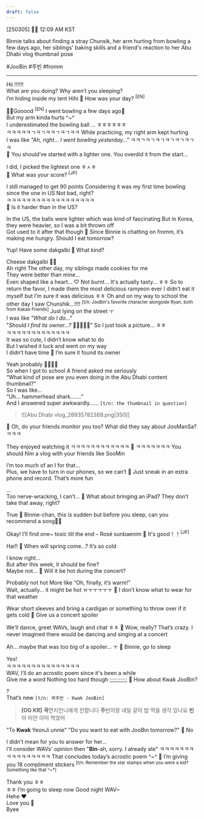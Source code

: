 ```yaml
---
draft: false
---
```

[250305] 🐣💭 12:09 AM KST

Binnie talks about finding a stray Chunsik, her arm hurting from bowling a few days ago, her siblings' baking skills and a friend's reaction to her Abu Dhabi vlog thumbnail pose

#JooBin #주빈 #fromm
___

Hii
!!!!!!  
What are you doing?
Why aren’t you sleeping?  
I’m hiding inside my tent 
Hihi
🫧 How was your day? <sup>[EN]</sup>

✌🏻Gooood <sup>[EN]</sup>
I went bowling a few days ago🎳  
But my arm kinda hurts ^~^  
I underestimated the bowling ball
… ㅎㅎㅎㅎㅎㅎ  
ㅋㅋㅋㅋㅋㄱㅋㄱㅋㅋㄱㅋㄱㅋㅋ
While practicing, my right arm kept hurting  
I was like _"Ah, right… I went bowling yesterday…"_
ㅋㅋㄱㅋㄱㅋㄱㅋㄱㅋㄱㅋㄱㅋ  
🫧 You should’ve started with a lighter one. You overdid it from the start...

I did, I picked the lightest one 
ㅎㅅㅎ  
🫧 What was your score? <sup>[JP]</sup>

I still managed to get 90 points
Considering it was my first time bowling since the one in US
Not bad, right?  
ㅋㅋㅋㅋㅋㅋㅋㅋㅋㅋㅋㅋㅋㅋㅋㅋㅋㅋ  
🫧 Is it harder than in the US?

In the US, the balls were lighter which was kind of fascinating
But in Korea, they were heavier, so I was a bit thrown off  
Got used to it after that though
🫧 Since Binnie is chatting on fromm, it’s making me hungry. Should I eat tomorrow?

Yup! Have some dakgalbi
🫧 What kind?

Cheese dakgalbi 🧀🍗  
Ah right
The other day, my siblings made cookies for me  
They were better than mine...  
Even shaped like a heart… ♡ 
Not burnt… 
It's actually tasty… ㅎㅎ
So to return the favor, I made them the most delicious ramyeon ever
I didn’t eat it myself but I’m sure it was delicious ㅎㅎ
Oh and on my way to school the other day
I saw Chunshik…!!!!  <sup>[t/n: JooBin's favorite character alongside Ryan, both from Kakao Friends]</sup>
Just lying on the street ㅜ  
I was like *"What do I do…"*  
"*Should I find its owner…?* 🥹🥹🥹🥹🥹"
So I just took a picture… 
ㅎㅎ  
ㅋㅋㅋㅋㅋㅋㅋㅋㅋㅋㅋㅋㅋ  
It was so cute, I didn’t know what to do  
But I wished it luck and went on my way  
I didn’t have time
🫧 I’m sure it found its owner

Yeah probably 🥺🍀🍀🍀  
So when I got to school
A friend asked me seriously  
“What kind of pose are you even doing in the Abu Dhabi content thumbnail?”  
So I was like...  
“Uh… hammerhead shark…….”  
And I answered super awkwardly……
`[t/n: the thumbnail in question]`
>![[Abu Dhabi vlog_28935782389.png|350]]

🫧 Oh, do your friends monitor you too? What did they say about JooManSa? ㅋㅋㅋ

They enjoyed watching it
ㅋㅋㅋㅋㅋㅋㅋㅋㅋㅋㅋㅋ
🫧 ㅋㅋㅋㅋㅋㅋㅋ You should film a vlog with your friends like SooMin

I’m too much of an I for that…  
Plus, we have to turn in our phones, so we can’t
🫧 Just sneak in an extra phone and record. That’s more fun

…  
Too nerve-wracking, I can’t…
🫧 What about bringing an iPad? They don’t take that away, right?

True
🫧 Binnie-chan, this is sudden but before you sleep, can you recommend a song✍🏻

Okay! I’ll find one~
toxic till the end – Rosé sunbaenim
🫧 It's good！！<sup>[JP]</sup>

Hai!!
🫧 When will spring come…? It’s so cold

I know right…  
But after this week, it should be fine?  
Maybe not…
🫧 Will it be hot during the concert?

Probably not hot
More like “Oh, finally, it’s warm!”  
Wait, actually… it might be hot ㅠㅜㅜㅜㅜㅜ
🫧 I don’t know what to wear for that weather

Wear short sleeves and bring a cardigan or something to throw over if it gets cold
🫧 Give us a concert spoiler

We’ll dance, greet WAVs, laugh and chat ㅎㅎ
🫧 Wow, really? That’s crazy. I never imagined there would be dancing and singing at a concert

Ah… maybe that was too big of a spoiler… ㅜ
🫧 Binnie, go to sleep

Yes!   
ㅋㅋㅋㅋㅋㅋㅋㅋㅋㅋㅋㅋㅋㅋㅋ  
WAV, I’ll do an acrostic poem since it's been a while  
Give me a word
Nothing too hard though
;;;;;;;;;;;
🫧 How about Kwak JooBin?

?  
That’s new
`[t/n: 곽주빈 - Kwak JooBin]`
>**[OG KR]**
**곽**연지언니에게 전합니다
**주**빈이랑 내일 같이 밥 먹을 생각 있나요
**빈**아 미안 이미 먹었어

"To **Kwak** YeonJi unnie"
"Do you want to eat with JooBin tomorrow?"
🫧 No

I didn’t mean for you to answer for her…  
I’ll consider WAVs' opinion then
"**Bin**-ah, sorry. I already ate"
ㅋㅋㅋㅋㅋㅋㅋㅋㅋㅋㅋㅋㅋㅋㅋㅋ
That concludes today’s acrostic poem
^~^
🫧 I’m giving you 18 compliment stickers 
<sup>[t/n: Remember the star stamps when you were a kid? Something like that ^~*]</sup>

Thank you ㅎㅎ  
ㅎㅎ I’m going to sleep now
Good night WAV~  
Hehe ❤️  
Love you 🤍  
Byee

